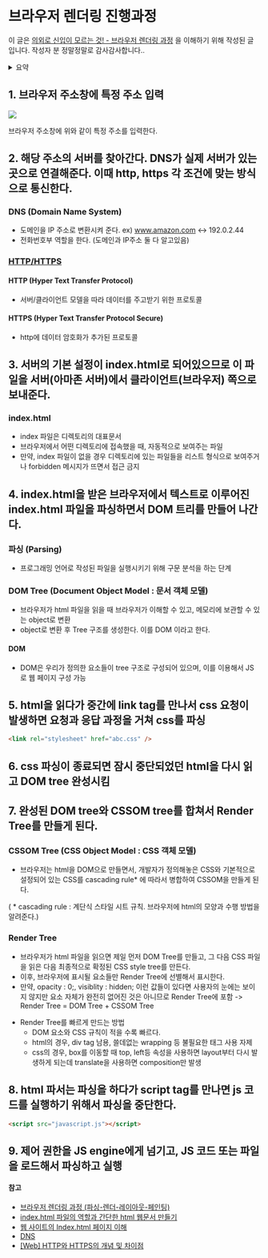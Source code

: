 # 브라우저 렌더링 진행과정
이 글은 [의외로 신입이 모르는 것! - 브라우저 렌더링 과정](https://patrick-f.tistory.com/9?category=1033516) 을 이해하기 위해 작성된 글 입니다.
작성자 분 정말정말로 감사감사합니다..

<details>
<summary>요약</summary>
<div markdown="1">
 
1. 브라우저가 서버에게 HTML 파일을 요청하고 서버는 응답합니다.(request/response) 
2. 서버에게 받은 HTML 파일을 로딩합니다.(loading)
3. HTML을 한줄 한줄씩 읽어서 DOM과 CSSOM으로 변환합니다.(scripting)
4. DOM과 CSSOM을 결합하여 렌더 트리를 형성합니다.(rendering)
5. 각 노드의 위치 및 크기 계산을 합니다.(layout)
6. 화면의 픽셀로 변환합니다. (painting)
 
#### 출처
- https://onlydev.tistory.com/9
 
</div>
</details>

## 1. 브라우저 주소창에 특정 주소 입력
![](https://velog.velcdn.com/images/malgam/post/9b2f4515-87b5-4a19-8bd1-955a6283dc64/image.png)

브라우저 주소창에 위와 같이 특정 주소를 입력한다.

## 2. 해당 주소의 서버를 찾아간다. DNS가 실제 서버가 있는 곳으로 연결해준다. 이때 http, https 각 조건에 맞는 방식으로 통신한다.
### DNS (Domain Name System) 
- 도메인을  IP 주소로 변환시켜 준다.
 ex) www.amazon.com <-> 192.0.2.44
-  전화번호부 역할을 한다. (도메인과 IP주소 둘 다 알고있음)

### [HTTP/HTTPS](https://github.com/malgamlee/Study/blob/main/WEB/HTTP%EC%99%80%20HTTPS%20%ED%86%B5%EC%8B%A0%20%EB%B0%A9%EC%8B%9D%EC%9D%98%20%EC%B0%A8%EC%9D%B4.md)
#### HTTP (Hyper Text Transfer Protocol)
- 서버/클라이언트 모델을 따라 데이터를 주고받기 위한 프로토콜
#### HTTPS (Hyper Text Transfer Protocol Secure)
- http에 데이터 암호화가 추가된 프로토콜

## 3. 서버의 기본 설정이 index.html로 되어있으므로 이 파일을 서버(아마존 서버)에서 클라이언트(브라우저) 쪽으로 보내준다.
### index.html
- index 파일은 디렉토리의 대표문서
- 브라우저에서 어떤 디렉토리에 접속했을 때, 자동적으로 보여주는 파일
- 만약, index 파일이 없을 경우 디렉토리에 있는 파일들을 리스트 형식으로 보여주거나 forbidden 메시지가 뜨면서 접근 금지

## 4. index.html을 받은 브라우저에서 텍스트로 이루어진 index.html 파일을 파싱하면서 DOM 트리를 만들어 나간다.
### 파싱 (Parsing)
- 프로그래밍 언어로 작성된 파일을 실행시키기 위해 구문 분석을 하는 단계

### DOM Tree (Document Object Model : 문서 객체 모델)
- 브라우저가 html 파일을 읽을 때 브라우저가 이해할 수 있고, 메모리에 보관할 수 있는 object로 변환
- object로 변환 후 Tree 구조를 생성한다. 이를 DOM 이라고 한다.

#### DOM
- DOM은 우리가 정의한 요소들이 tree 구조로 구성되어 있으며, 이를 이용해서 JS로 웹 페이지 구성 가능

## 5. html을 읽다가 중간에 link tag를 만나서 css 요청이 발생하면 요청과 응답 과정을 거쳐 css를 파싱
```html
<link rel="stylesheet" href="abc.css" />
```

## 6. css 파싱이 종료되면 잠시 중단되었던 html을 다시 읽고 DOM tree 완성시킴

## 7. 완성된 DOM tree와 CSSOM tree를 합쳐서 Render Tree를 만들게 된다.
### CSSOM Tree (CSS Object Model : CSS 객체 모델)
- 브라우저는 html을 DOM으로 만들면서, 개발자가 정의해놓은 CSS와 기본적으로 설정되어 있는 CSS를 cascading rule* 에 따라서 병합하여 CSSOM을 만들게 된다.

( * cascading rule : 계단식 스타일 시트 규칙. 브라우저에 html의 모양과 수행 방법을 알려준다.)

### Render Tree
- 브라우저가 html 파일을 읽으면 제일 먼저 DOM Tree를 만들고, 그 다음 CSS 파일을 읽은 다음 최종적으로 확정된 CSS style tree를 만든다.
- 이후, 브라우저에 표시될 요소들만 Render Tree에 선별해서 표시한다.
- 만약, opacity : 0;, visiblity : hidden; 이런 값들이 있다면 사용자의 눈에는 보이지 않지만 요소 자체가 완전히 없어진 것은 아니므로 Render Tree에 포함
-> Render Tree = DOM Tree + CSSOM Tree

* Render Tree를 빠르게 만드는 방법
  - DOM 요소와 CSS 규칙이 적을 수록 빠르다.
  - html의 경우, div tag 남용, 쓸데없는 wrapping 등 불필요한 태그 사용 자제
  - css의 경우, box를 이동할 때 top, left등 속성을 사용하면 layout부터 다시 발생하게 되는데 translate을 사용하면 composition만 발생

## 8. html 파서는 파싱을 하다가 script tag를 만나면 js 코드를 실행하기 위해서 파싱을 중단한다.
```html
<script src="javascript.js"></script>
```

## 9. 제어 권한을 JS engine에게 넘기고, JS 코드 또는 파일을 로드해서 파싱하고 실행


#### 참고
- [브라우저 렌더링 과정 (파싱-렌더-레이아웃-페인팅)](https://velog.io/@keinn51/1)
- [index.html 파일의 역할과 간단한 html 웹문서 만들기](https://wryul12.tistory.com/entry/indexhtml-%ED%8C%8C%EC%9D%BC%EC%9D%98-%EC%97%AD%ED%95%A0%EA%B3%BC-%EA%B0%84%EB%8B%A8%ED%95%9C-html-%EC%9B%B9%EB%AC%B8%EC%84%9C-%EB%A7%8C%EB%93%A4%EA%B8%B0)
- [웹 사이트의 Index.html 페이지 이해](https://ko.eyewated.com/%EC%9B%B9-%EC%82%AC%EC%9D%B4%ED%8A%B8%EC%9D%98-index-html-%ED%8E%98%EC%9D%B4%EC%A7%80-%EC%9D%B4%ED%95%B4/)
- [DNS](https://hopeitmst-0810.tistory.com/22)
- [[Web] HTTP와 HTTPS의 개념 및 차이점](https://mangkyu.tistory.com/98)

